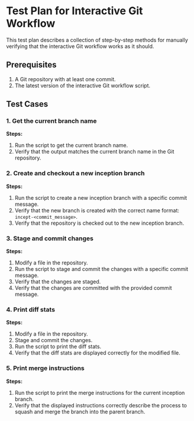 
# Test Plan for Interactive Git Workflow

This test plan describes a collection of step-by-step methods for manually verifying that the interactive Git workflow works as it should.

## Prerequisites

1. A Git repository with at least one commit.
2. The latest version of the interactive Git workflow script.

## Test Cases

### 1. Get the current branch name

**Steps:**

1. Run the script to get the current branch name.
2. Verify that the output matches the current branch name in the Git repository.

### 2. Create and checkout a new inception branch

**Steps:**

1. Run the script to create a new inception branch with a specific commit message.
2. Verify that the new branch is created with the correct name format: `incept-<commit_message>`.
3. Verify that the repository is checked out to the new inception branch.

### 3. Stage and commit changes

**Steps:**

1. Modify a file in the repository.
2. Run the script to stage and commit the changes with a specific commit message.
3. Verify that the changes are staged.
4. Verify that the changes are committed with the provided commit message.

### 4. Print diff stats

**Steps:**

1. Modify a file in the repository.
2. Stage and commit the changes.
3. Run the script to print the diff stats.
4. Verify that the diff stats are displayed correctly for the modified file.

### 5. Print merge instructions

**Steps:**

1. Run the script to print the merge instructions for the current inception branch.
2. Verify that the displayed instructions correctly describe the process to squash and merge the branch into the parent branch.
